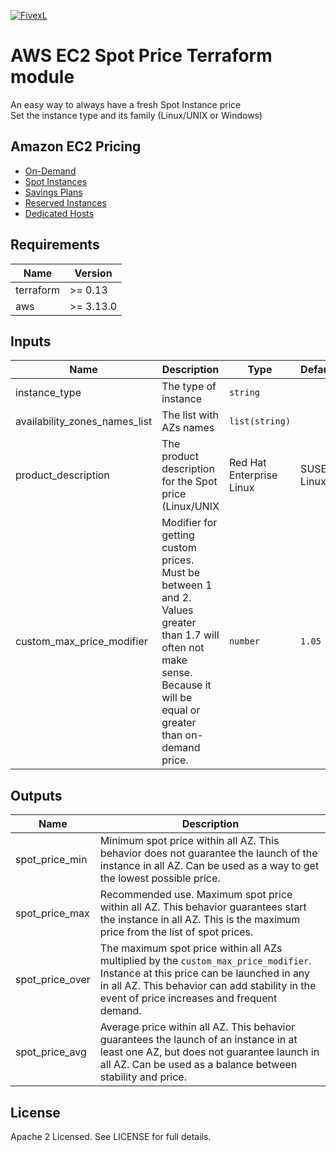 [![FivexL](https://releases.fivexl.io/fivexlbannergit.jpg)](https://fivexl.io/)

# AWS EC2 Spot Price Terraform module
An easy way to always have a fresh Spot Instance price  
Set the instance type and its family (Linux/UNIX or Windows)

## Amazon EC2 Pricing
- [On-Demand](https://aws.amazon.com/ec2/pricing/on-demand/)
- [Spot Instances](https://aws.amazon.com/ec2/spot/pricing/)
- [Savings Plans](https://aws.amazon.com/savingsplans/)
- [Reserved Instances](https://aws.amazon.com/ec2/pricing/reserved-instances/)
- [Dedicated Hosts](https://aws.amazon.com/ec2/dedicated-hosts/pricing/)

## Requirements

| Name | Version |
|------|---------|
| terraform | >= 0.13 |
| aws | >= 3.13.0 |

## Inputs

| Name | Description | Type | Default | Required |
|------|-------------|------|---------|:--------:|
| instance_type | The type of instance | `string` |  | yes |
| availability_zones_names_list | The list with AZs names | `list(string)` |  | yes |
| product_description | The product description for the Spot price (Linux/UNIX | Red Hat Enterprise Linux | SUSE Linux | Windows | Linux/UNIX (Amazon VPC) | Red Hat Enterprise Linux (Amazon VPC) | SUSE Linux (Amazon VPC) | Windows (Amazon VPC)). | `list(string)` | `"Linux/UNIX"` | no |
| custom_max_price_modifier | Modifier for getting custom prices. Must be between 1 and 2. Values greater than 1.7 will often not make sense. Because it will be equal or greater than on-demand price. | `number` | `1.05` | no |

## Outputs

| Name | Description |
|------|-------------|
| spot_price_min | Minimum spot price within all AZ. This behavior does not guarantee the launch of the instance in all AZ. Can be used as a way to get the lowest possible price. |
| spot_price_max | Recommended use. Maximum spot price within all AZ. This behavior guarantees start the instance in all AZ. This is the maximum price from the list of spot prices. |
| spot_price_over | The maximum spot price within all AZs multiplied by the `custom_max_price_modifier`. Instance at this price can be launched in any in all AZ. This behavior can add stability in the event of price increases and frequent demand. |
| spot_price_avg | Average price within all AZ. This behavior guarantees the launch of an instance in at least one AZ, but does not guarantee launch in all AZ. Can be used as a balance between stability and price. |

## License

Apache 2 Licensed. See LICENSE for full details.